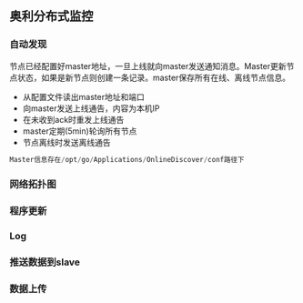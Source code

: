 ## 奥利分布式监控

### 自动发现

​	节点已经配置好master地址，一旦上线就向master发送通知消息。Master更新节点状态，如果是新节点则创建一条记录。
​	master保存所有在线、离线节点信息。

- 从配置文件读出master地址和端口
- 向master发送上线通告，内容为本机IP
- 在未收到ack时重发上线通告
- master定期(5min)轮询所有节点
- 节点离线时发送离线通告

```java
Master信息存在/opt/go/Applications/OnlineDiscover/conf路径下
```

### 网络拓扑图

### 程序更新

### Log

### 推送数据到slave

### 数据上传

